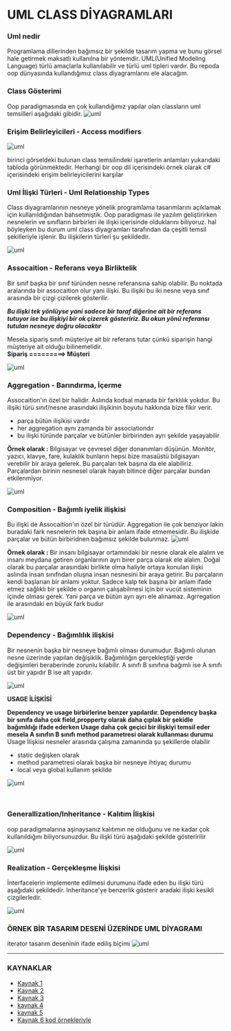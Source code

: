 # UML CLASS DİYAGRAMLARI

### Uml nedir
Programlama dillerinden bağımsız bir şekilde tasarım yapma ve bunu görsel hale getirmek maksatlı kullanılna bir yöntemdir. UML(Unified Modeling Language) türlü amaçlarla kullanılabilir ve türlü uml tipleri vardır. Bu repoda oop dünyasında kullandığımız class diyagramlarını ele alacağım.

### Class Gösterimi
Oop paradigmasında en çok kullandığımız yapılar olan classların uml temsilleri aşağıdaki gibidir.
![uml](https://github.com/hasanbaysal/Uml-Class-Diagrams/blob/master/images/class-gosterimi.png)
### Erişim Belirleyicileri - Access modifiers
![uml](https://github.com/hasanbaysal/Uml-Class-Diagrams/blob/master/images/access-modifiers.png)

birinci görseldeki bulunan class temsilindeki işaretlerin anlamları yukarıdaki tabloda görünmektedir. Herhangi bir oop dil içerisindeki örnek olarak c# içerisindeki erişim belirleyicilerini karşılar 

### Uml İlişki Türleri - Uml Relationship Types
Class diyagramlarının nesneye yönelik programlama tasarımlarını açıklamak için kullanıldığından bahsetmiştik. Oop paradigması ile yazılım geliştirirken nesnelerin ve sınıfların birbirleri ile ilişki içerisinde olduklarını biliyoruz. hal böyleyken bu durum uml class diyagramları tarafından da çeşitli temsil şekilleriyle işlenir. Bu ilişkilerin türleri şu şekildedir.

![uml](https://github.com/hasanbaysal/Uml-Class-Diagrams/blob/master/images/uml-relationship-tpyes.png)

### Assocaition - Referans veya Birliktelik
Bir sınıf başka bir sınıf türünden nesne referansına sahip olabilir. Bu noktada aralarında bir assocaition olur yani ilişki. Bu ilişiki bu iki nesne veya sınıf arasında bir çizgi çizilerek gösterilir.

***Bu ilişki tek yönlüyse yani sadece bir taraf diğerine ait bir referans tutuyor ise bu ilişkiyi bir ok çizerek gösteririz. Bu okun yönü referansı tutulan nesneye doğru olacaktır***

Mesela sipariş sınıfı müşteriye ait bir referans tutar çünkü siparişin hangi müşteriye ait olduğu bilinemelidir.\
**Sipariş =========> Müşteri**

![uml](https://github.com/hasanbaysal/Uml-Class-Diagrams/blob/master/images/assocaition.png)

### Aggregation - Barındırma, İçerme
Assocaition'ın özel bir halidir. Aslında kodsal manada bir farklılık yokdur. Bu ilişiki türü sınıf/nesne arasındaki ilişikinin boyutu hakkında bize fikir verir.

- parça bütün ilişikisi vardır 
- her aggregation aynı zamanda bir associationdır
- bu ilişki türünde parçalar ve bütünler birbirinden ayrı şekilde yaşayabilir

**Örnek olarak :**
Bilgisayar ve çevresel diğer donanımları düşünün. Monitör, yazıcı, klavye, fare, kulaklık bunların hepsi bize masaüstü bilgisayarı verebilir bir araya gelerek. Bu parçaları tek başına da ele alabiliriz. Parçalardan birinin nesnesel olarak hayatı bitince diğer parçalar bundan etkilenmiyor.

![uml](https://github.com/hasanbaysal/Uml-Class-Diagrams/blob/master/images/aggregation.png)

### Composition - Bağımlı iyelik ilişkisi
Bu ilişki de Assocaition'ın özel bir türüdür. Aggregation ile çok benziyor lakin buradaki fark nesnelerin tek başına bir anlam ifade etmemesidir. Bu ilişkide parçalar ve bütün birbiridnen bağımsız şekilde bulunmaz. 
![uml](https://github.com/hasanbaysal/Uml-Class-Diagrams/blob/master/images/COPM.png)

**Örnek olarak :**
Bir insanı bilgisayar ortamındaki bir nesne olarak ele alalım ve insanı meydana getiren organlarının ayrı birer parça olarak ele alalım. Doğal olarak bu parçalar arasındaki birlikte olma haliyle ortaya konulan ilişki aslında insan sınıfndan oluşna insan nesnesini bir araya getirir. Bu parçaların kendi başlarıan bir anlamı yoktur. Sadece kalp tek başına bir anlam ifade etmez sağlıklı bir şekilde o organın çalışabilmesi için bir vucüt sisteminin içinde olması gerek. Yani parça ve bütün ayrı ayrı ele alınamaz. Agrregation ile arasındaki en büyük fark budur

![uml](https://github.com/hasanbaysal/Uml-Class-Diagrams/blob/master/images/farklar.png)




### Dependency - Bağımlılık  ilişkisi
Bir nesnenin başka bir nesneye bağımlı olması durumudur. Bağımlı olunan nesne üzerinde yapılan değişiklik. Bağımlılığın gerçekleştiği yerde değişimleri beraberinde zorunlu kılabilir. 
A sınıfı B sınıfına bağımlı ise A sınıfı  üst bir yapıdır B ise alt yapıdır. 

![uml](https://github.com/hasanbaysal/Uml-Class-Diagrams/blob/master/images/Dependency.png)

**USAGE İLİŞKİSİ** <br />

**Dependency ve usage birbirlerine benzer yapılardır. Dependency başka bir sınıfa daha çok field,propperty olarak daha çıplak bir şekidle bağımlılığı ifade ederken Usage daha çok geçici bir ilişkiyi temsil eder mesela A sınıfın B sınıfı method parametresi olarak kullanması durumu** <br />
Usage İlişkisi nesneler arasında çalışma zamanında şu şekillerde olabilir
- static değişken olarak
- method parametresi olarak başka bir nesneye ihtiyaç durumu
- local veya global kullanım şekilde

![uml](https://github.com/hasanbaysal/Uml-Class-Diagrams/blob/master/images/usage.png)


<br />


### Generallization/Inheritance - Kalıtım İlişkisi 

oop paradigmalarına aşinaysanız kalıtımın ne olduğunu ve ne kadar çok kullanıldığını biliyorsunuzdur. Bu ilişki türü aşağıdaki şekilde gösteririlir

![uml](https://github.com/hasanbaysal/Uml-Class-Diagrams/blob/master/images/kalıtım.png)



### Realization - Gerçekleşme İlişkisi 

İnterfacelerin implemente edilmesi durumunu ifade eden bu ilişki türü aşağıdaki şekildedir. Inheritance'ye benzerlik gösterir aradaki ilişki kesikli çizgilerledir. 

![uml](https://github.com/hasanbaysal/Uml-Class-Diagrams/blob/master/images/realization.webp)



### ÖRNEK BİR TASARIM DESENİ ÜZERİNDE UML DİYAGRAMI
iterator tasarım deseninin ifade ediliş biçimi
![uml](https://github.com/hasanbaysal/Uml-Class-Diagrams/blob/master/images/iteratorpattern1.png)



---------------------------
### KAYNAKLAR 
- [Kaynak 1](https://github.com/kaymal)
- [Kaynak 2](http://www.cs.sjsu.edu/~pearce/modules/lectures/uml/class/association)
- [Kaynak 3](https://tugrulbayrak.medium.com/uml-class-diyagramlari-4c3bb7e9cc4c)
- [kaynak 4](https://www.includekarabuk.com/kategoriler/genel/UML-Sinif-Diyagrami-Iliskileri.php#Dependency)
- [kaynak 5](https://www.c-sharpcorner.com/UploadFile/ff2f08/association-aggregation-and-composition/)
- [Kaynak 6 kod örnekleriyle](https://medium.com/@ibrahimyengue/association-aggregation-and-composition-in-c-8cbeaa81201d)
